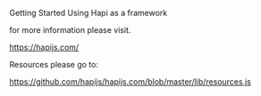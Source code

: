 Getting Started
Using Hapi as a framework 

for more information please visit.

https://hapijs.com/

Resources please go to:

https://github.com/hapijs/hapijs.com/blob/master/lib/resources.js
